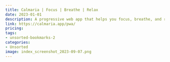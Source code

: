 ```yaml
---
title: Calmaria | Focus | Breathe | Relax
date: 2023-01-01
description: A progressive web app that helps you focus, breathe, and relax by providing different sounds and animations.
link: https://calmaria.app/pwa/
pricing: 
tags: 
- unsorted-bookmarks-2 
categories: 
- Unsorted 
image: index_screenshot_2023-09-07.png
---
```


